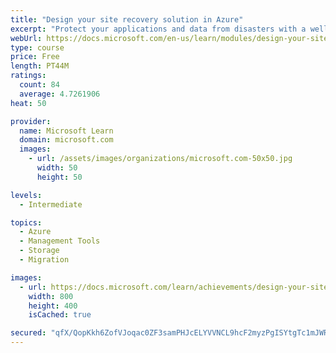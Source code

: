 ```yaml
---
title: "Design your site recovery solution in Azure"
excerpt: "Protect your applications and data from disasters with a well-designed site recovery solution."
webUrl: https://docs.microsoft.com/en-us/learn/modules/design-your-site-recovery-solution-in-azure/
type: course
price: Free
length: PT44M
ratings:
  count: 84
  average: 4.7261906
heat: 50

provider:
  name: Microsoft Learn
  domain: microsoft.com
  images:
    - url: /assets/images/organizations/microsoft.com-50x50.jpg
      width: 50
      height: 50

levels:
  - Intermediate

topics:
  - Azure
  - Management Tools
  - Storage
  - Migration

images:
  - url: https://docs.microsoft.com/learn/achievements/design-your-site-recovery-solution-on-azure-social.png
    width: 800
    height: 400
    isCached: true

secured: "qfX/QopKkh6ZofVJoqac0ZF3samPHJcELYVVNCL9hcF2myzPgISYtgTc1mJWRfWVaNL9wSpMQQ843BXrxxU1DNlatM6ZOPb/UZ8S9eby6Tq3wPb5CQfD0jfDMuALHm+bDt5xetoYLusFrr/JYjjmUlyMD3TsI4ofBHylOACpkjc36ClcP943DGogtODl0brM0T2T/QbKH6WNV0iXw2geTTyVQfzREa+MbpLYIMlgt7o/okBVPgxtez95ZLM5L0OnEThcv2lopea5xfjrOFDu1C/tnABDRu3vzYH/cq9ihPPuki1VAkf4Suh+5l2KM3Nl6PzDJC8sn1GwH5wdn/nxMbG4+EOZstb4N+JUz8AmVU5IwAi9w1AlfY3wVlJguTlBR4frlml3T5QbDzbfqhiY5/yy+DeSL4zOmgpoksI53eU=;W2f33kxwbnpD2Mk+vwFTaw=="
---
```


